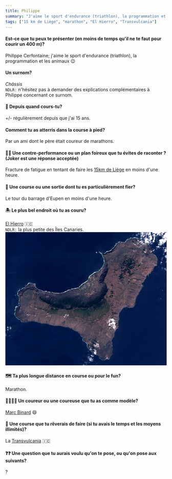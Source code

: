 ```yaml
---
title: Philippe
summary: "J'aime le sport d'endurance (triathlon), la programmation et les animaux 😉"
tags: ["15 km de Liège", "marathon", "El Hierro", "Transvulcania"]
---
```


#### Est-ce que tu peux te présenter (en moins de temps qu'il ne te faut pour courir un 400 m)?

Philippe Cerfontaine; j'aime le sport d'endurance (triathlon), la programmation et les animaux 😉

#### Un surnom?

_Châssis_        
`NDLR:` n'hésitez pas à demander des explications complémentaires à Philippe concernant ce surnom.

#### 📆 Depuis quand cours-tu?

+/- régulièrement depuis que j'ai 15 ans.

#### Comment tu as atterris dans la course à pied?

Par un ami dont le père était coureur de marathons.

#### 😵‍💫 Une contre-performance ou un plan foireux que tu évites de raconter ? (Joker est une réponse acceptée)

Fracture de fatigue en tentant de faire les [15km de Liège](https://www.zatopekmagazine.com/les-15km-de-liege-metropole/) en moins d'une heure.

#### 🏅 Une course ou une sortie dont tu es particulièrement fier?

Le tour du barrage d'Eupen en moins d'une heure.

#### 🏝️ Le plus bel endroit où tu as couru?

[El Hierro](https://elhierro.travel/fr) 🇮🇨      
`NDLR:` la plus petite des Îles Canaries.
![Image satellite de El Hierro](elhierro.jpg)

#### 🗺️ Ta plus longue distance en course ou pour le fun?

Marathon.

#### 🏃‍♂️🏃‍♀️ Un coureur ou une coureuse que tu as comme modèle?

[Marc Binard](../marc/) 😄

#### 🏁 Une course que tu rêverais de faire (si tu avais le temps et les moyens illimités)?

La [Transvulcania](https://transvulcania.com) 🇮🇨

#### ❓❓ Une question que tu aurais voulu qu'on te pose, ou qu'on pose aux suivants?

?